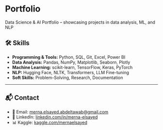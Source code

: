 # Portfolio
Data Science &amp; AI Portfolio – showcasing projects in data analysis, ML, and NLP
## 🛠️ Skills
- **Programming & Tools:** Python, SQL, Git, Excel, Power BI  
- **Data Analysis:** Pandas, NumPy, Matplotlib, Seaborn, Plotly  
- **Machine Learning:** scikit-learn, TensorFlow, Keras, PyTorch  
- **NLP:** Hugging Face, NLTK, Transformers, LLM Fine-tuning  
- **Soft Skills:** Problem-Solving, Research, Documentation  

---

## 📬 Contact
- 📧 Email: [merna.elsayed.abdeltawab@gmail.com](mailto:merna.elsayed.abdeltawab@gmail.com)  
- 💼 LinkedIn: [linkedin.com/in/merna-elsayed](https://www.linkedin.com/in/merna-elsayed-88aa28361/)  
- 📊 Kaggle: [kaggle.com/mernaelsayed](https://www.kaggle.com/mernaelsayed)  
